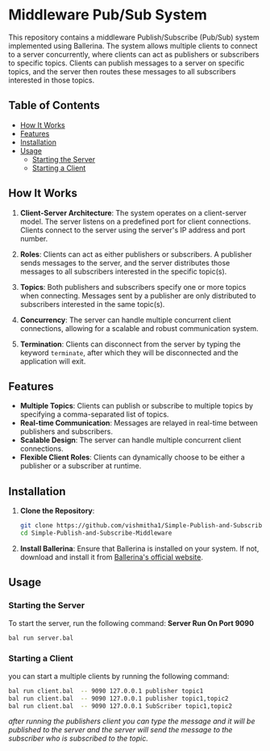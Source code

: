# Middleware Pub/Sub System

This repository contains a middleware Publish/Subscribe (Pub/Sub) system implemented using Ballerina. The system allows multiple clients to connect to a server concurrently, where clients can act as publishers or subscribers to specific topics. Clients can publish messages to a server on specific topics, and the server then routes these messages to all subscribers interested in those topics.

## Table of Contents

- [How It Works](#how-it-works)
- [Features](#features)
- [Installation](#installation)
- [Usage](#usage)
  - [Starting the Server](#starting-the-server)
  - [Starting a Client](#starting-a-client)


## How It Works

1. **Client-Server Architecture**: The system operates on a client-server model. The server listens on a predefined port for client connections. Clients connect to the server using the server's IP address and port number.

2. **Roles**: Clients can act as either publishers or subscribers. A publisher sends messages to the server, and the server distributes those messages to all subscribers interested in the specific topic(s).

3. **Topics**: Both publishers and subscribers specify one or more topics when connecting. Messages sent by a publisher are only distributed to subscribers interested in the same topic(s).

4. **Concurrency**: The server can handle multiple concurrent client connections, allowing for a scalable and robust communication system.

5. **Termination**: Clients can disconnect from the server by typing the keyword `terminate`, after which they will be disconnected and the application will exit.

## Features

- **Multiple Topics**: Clients can publish or subscribe to multiple topics by specifying a comma-separated list of topics.
- **Real-time Communication**: Messages are relayed in real-time between publishers and subscribers.
- **Scalable Design**: The server can handle multiple concurrent client connections.
- **Flexible Client Roles**: Clients can dynamically choose to be either a publisher or a subscriber at runtime.

## Installation

1. **Clone the Repository**:
    ```bash
    git clone https://github.com/vishmitha1/Simple-Publish-and-Subscribe-Middleware.git
    cd Simple-Publish-and-Subscribe-Middleware
    ```

2. **Install Ballerina**:
    Ensure that Ballerina is installed on your system. If not, download and install it from [Ballerina's official website](https://ballerina.io/downloads/).

## Usage

### Starting the Server

To start the server, run the following command:
**Server Run On Port 9090**

```bash 
bal run server.bal  

```
### Starting a Client
you can start a  multiple clients by running the following command:
```bash
bal run client.bal  -- 9090 127.0.0.1 publisher topic1
bal run client.bal  -- 9090 127.0.0.1 publisher topic1,topic2
bal run client.bal  -- 9090 127.0.0.1 SubScriber topic1,topic2

```
*after running the publishers client you can type the message  and it will be published to the server and the server will send the message to the subscriber who is subscribed to the topic.*

